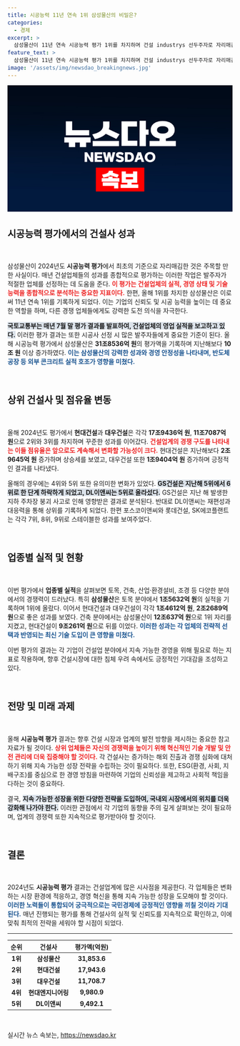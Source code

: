 ```yaml
---
title: 시공능력 11년 연속 1위 삼성물산의 비밀은?
categories:
  - 경제
excerpt: >
  삼성물산이 11년 연속 시공능력 평가 1위를 차지하며 건설 industrys 선두주자로 자리매김했다. 현대건설, 대우건설이 뒤를 이어 순위를 유지한 가운데, 각사의 실적 변동이 주목받고 있다. 클릭해서 자세히 알아보세요!
feature_text: >
  삼성물산이 11년 연속 시공능력 평가 1위를 차지하며 건설 industrys 선두주자로 자리매김했다. 현대건설, 대우건설이 뒤를 이어 순위를 유지한 가운데, 각사의 실적 변동이 주목받고 있다. 클릭해서 자세히 알아보세요!
image: '/assets/img/newsdao_breakingnews.jpg'
---
```


<p><img src="/assets/img/newsdao_breakingnews.jpg" alt="implanttips 속보" /></p>

<h2 data-ke-size="size26">시공능력 평가에서의 건설사 성과</h2>

<p data-ke-size="size16">&nbsp;</p>

<p>삼성물산이 2024년도 <b>시공능력 평가</b>에서 최초의 기준으로 자리매김한 것은 주목할 만한 사실이다. 매년 건설업체들의 성과를 종합적으로 평가하는 이러한 작업은 발주자가 적절한 업체를 선정하는 데 도움을 준다. <b><span style="color: #ee2323;">이 평가는 건설업체의 실적, 경영 상태 및 기술 능력을 종합적으로 분석하는 중요한 지표이다.</span></b> 한편, 올해 1위를 차지한 삼성물산은 이로써 11년 연속 1위를 기록하게 되었다. 이는 기업의 신뢰도 및 시공 능력을 높이는 데 중요한 역할을 하며, 다른 경쟁 업체들에게도 강력한 도전 의식을 자극한다. </p>

<p><b><span style="background-color: #21538527;">국토교통부는 매년 7월 말 평가 결과를 발표하여, 건설업체의 영업 실적을 보고하고 있다.</span></b> 이러한 평가 결과는 또한 시공사 선정 시 많은 발주자들에게 중요한 기준이 된다. 올해 시공능력 평가에서 삼성물산은 <b>31조8536억 원</b>의 평가액을 기록하며 지난해보다 <b>10조 원</b> 이상 증가하였다. <b><span style="color: #1a5490;">이는 삼성물산의 강력한 성과와 경영 안정성을 나타내며, 반도체 공장 등 외부 콘크리트 실적 호조가 영향을 미쳤다.</span></b></p>

<p data-ke-size="size16">&nbsp;</p>

<h2 data-ke-size="size26">상위 건설사 및 점유율 변동</h2>

<p data-ke-size="size16">&nbsp;</p>

<p>올해 2024년도 평가에서 <b>현대건설</b>과 <b>대우건설</b>은 각각 <b>17조9436억 원</b>, <b>11조7087억 원</b>으로 2위와 3위를 차지하며 꾸준한 성과를 이어갔다. <b><span style="color: #ee2323;">건설업계의 경쟁 구도를 나타내는 이들 점유율은 앞으로도 계속해서 변화할 가능성이 크다.</span></b> 현대건설은 지난해보다 <b>2조9645억 원</b> 증가하며 상승세를 보였고, 대우건설 또한 <b>1조9404억 원</b> 증가하며 긍정적인 결과를 나타냈다. </p>

<p>올해의 경우에는 4위와 5위 또한 유의미한 변화가 있었다. <b><span style="background-color: #21538527;">GS건설은 지난해 5위에서 6위로 한 단계 하락하게 되었고, DL이앤씨는 5위로 올라섰다.</span></b> GS건설은 지난 해 발생한 지하 주차장 붕괴 사고로 인해 영향받은 결과로 분석된다. 반대로 DL이앤씨는 재편성과 대응력을 통해 상위를 기록하게 되었다. 한편 포스코이앤씨와 롯데건설, SK에코플랜트는 각각 7위, 8위, 9위로 스테이블한 성과를 보여주었다. </p>

<p data-ke-size="size16">&nbsp;</p>

<h2 data-ke-size="size26">업종별 실적 및 현황</h2>

<p data-ke-size="size16">&nbsp;</p>

<p>이번 평가에서 <b>업종별 실적</b>을 살펴보면 토목, 건축, 산업·환경설비, 조경 등 다양한 분야에서의 경쟁력이 드러났다. 특히 <b>삼성물산</b>은 토목 분야에서 <b>1조5632억 원</b>의 실적을 기록하며 1위에 올랐다. 이어서 현대건설과 대우건설이 각각 <b>1조4612억 원</b>, <b>2조2689억 원</b>으로 좋은 성과를 보였다. 건축 분야에서는 삼성물산이 <b>12조637억 원</b>으로 1위 자리를 지켰고, 현대건설이 <b>9조261억 원</b>으로 뒤를 이었다. <b><span style="color: #1a5490;">이러한 성과는 각 업체의 전략적 선택과 반영되는 최신 기술 도입이 큰 영향을 미쳤다.</span></b></p>

<p>이번 평가의 결과는 각 기업이 건설업 분야에서 지속 가능한 경영을 위해 필요로 하는 지표로 작용하며, 향후 건설시장에 대한 침체 우려 속에서도 긍정적인 기대감을 조성하고 있다.</p>

<p data-ke-size="size16">&nbsp;</p>

<h2 data-ke-size="size26">전망 및 미래 과제</h2>

<p data-ke-size="size16">&nbsp;</p>

<p>올해 <b>시공능력 평가</b> 결과는 향후 건설 시장과 업계의 발전 방향을 제시하는 중요한 참고자료가 될 것이다. <b><span style="color: #ee2323;">상위 업체들은 자신의 경쟁력을 높이기 위해 혁신적인 기술 개발 및 안전 관리에 더욱 집중해야 할 것이다.</span></b> 각 건설사는 증가하는 해외 진출과 경쟁 심화에 대처하기 위해 지속 가능한 성장 전략을 수립하는 것이 필요하다. 또한, ESG(환경, 사회, 지배구조)를 중심으로 한 경영 방침을 마련하여 기업의 신뢰성을 제고하고 사회적 책임을 다하는 것이 중요하다. </p>

<p>결국, <b><span style="background-color: #21538527;">지속 가능한 성장을 위한 다양한 전략을 도입하여, 국내외 시장에서의 위치를 더욱 강화해 나가야 한다.</span></b> 이러한 관점에서 각 기업의 동향을 주의 깊게 살펴보는 것이 필요하며, 업계의 경쟁력 또한 지속적으로 평가받아야 할 것이다.</p>

<p data-ke-size="size16">&nbsp;</p>

<h2 data-ke-size="size26">결론</h2>

<p data-ke-size="size16">&nbsp;</p>

<p>2024년도 <b>시공능력 평가</b> 결과는 건설업계에 많은 시사점을 제공한다. 각 업체들은 변화하는 시장 환경에 적응하고, 경영 혁신을 통해 지속 가능한 성장을 도모해야 할 것이다. <b><span style="color: #1a5490;">이러한 노력들이 통합되어 궁극적으로는 국민경제에 긍정적인 영향을 끼칠 것이라 기대된다.</span></b> 매년 진행되는 평가를 통해 건설사의 실적 및 신뢰도를 지속적으로 확인하고, 이에 맞춰 최적의 전략을 세워야 할 시점이 되었다. </p>

<hr/>

<table style="width: 100%; border-collapse: collapse;">
  <thead>
    <tr>
      <th style="text-align: center; height: 20px;"><b>순위</b></th>
      <th style="text-align: center; height: 20px;"><b>건설사</b></th>
      <th style="text-align: center; height: 20px;"><b>평가액(억원)</b></th>
    </tr>
  </thead>
  <tbody>
    <tr>
      <td style="text-align: center; height: 17px;"><b>1위</b></td>
      <td style="text-align: center; height: 17px;"><b>삼성물산</b></td>
      <td style="text-align: center; height: 17px;"><b>31,853.6</b></td>
    </tr>
    <tr>
      <td style="text-align: center; height: 17px;"><b>2위</b></td>
      <td style="text-align: center; height: 17px;"><b>현대건설</b></td>
      <td style="text-align: center; height: 17px;"><b>17,943.6</b></td>
    </tr>
    <tr>
      <td style="text-align: center; height: 17px;"><b>3위</b></td>
      <td style="text-align: center; height: 17px;"><b>대우건설</b></td>
      <td style="text-align: center; height: 17px;"><b>11,708.7</b></td>
    </tr>
    <tr>
      <td style="text-align: center; height: 17px;"><b>4위</b></td>
      <td style="text-align: center; height: 17px;"><b>현대엔지니어링</b></td>
      <td style="text-align: center; height: 17px;"><b>9,980.9</b></td>
    </tr>
    <tr>
      <td style="text-align: center; height: 17px;"><b>5위</b></td>
      <td style="text-align: center; height: 17px;"><b>DL이앤씨</b></td>
      <td style="text-align: center; height: 17px;"><b>9,492.1</b></td>
    </tr>
  </tbody>
</table>

<p data-ke-size="size16">&nbsp;</p>
실시간 뉴스 속보는, <a href="https://newsdao.kr" rel="dofollow">https://newsdao.kr</a>


